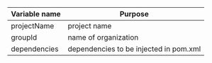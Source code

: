 | Variable name      | Purpose                                       |
| ------------------ | --------------------------------------------- |
| projectName        | project name                                  |
| groupId            | name of organization                          |
| dependencies       | dependencies to be injected in pom.xml        |

